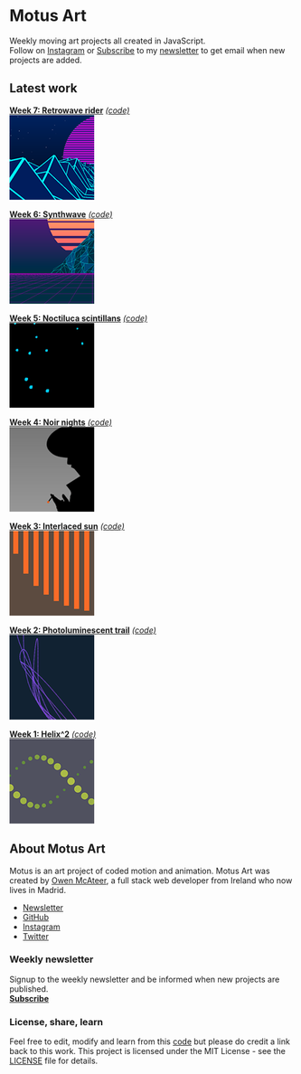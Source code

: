 # Motus Art

Weekly moving art projects all created in JavaScript.  
Follow on [Instagram](https://www.instagram.com/owenmcateer/) or [Subscribe](http://eepurl.com/dmntwP) to my [newsletter](http://eepurl.com/dmntwP) to get email when new projects are added.

## Latest work

[**Week 7: Retrowave rider**][week07] [*(code)*][week07code]  
[![Week 07](./assets/img/preview/week_07.png)][week07]

[**Week 6: Synthwave**][week06] [*(code)*][week06code]  
[![Week 06](./assets/img/preview/week_06.png)][week06]

[**Week 5: Noctiluca scintillans**][week05] [*(code)*][week05code]  
[![Week 05](./assets/img/preview/week_05.png)][week05]

[**Week 4: Noir nights**][week04] [*(code)*][week04code]  
[![Week 04](./assets/img/preview/week_04.png)][week04]

[**Week 3: Interlaced sun**][week03] [*(code)*][week03code]  
[![Week 03](./assets/img/preview/week_03.png)][week03]

[**Week 2: Photoluminescent trail**][week02] [*(code)*][week02code]  
[![Week 02](./assets/img/preview/week_02.png)][week02]

[**Week 1: Helix^2**][week01] [*(code)*][week01code]  
[![Week 01](./assets/img/preview/week_01.png)][week01]

## About Motus Art

Motus is an art project of coded motion and animation. Motus Art was created by [Owen McAteer](https://owenmcateer.com/), a full stack web developer from Ireland who now lives in Madrid.
* [Newsletter](http://eepurl.com/dmntwP)
* [GitHub](https://github.com/owenmcateer)
* [Instagram](https://www.instagram.com/owenmcateer/)
* [Twitter](https://twitter.com/omcateer)

### Weekly newsletter

Signup to the weekly newsletter and be informed when new projects are published.  
[**Subscribe**](http://eepurl.com/dmntwP)

### License, share, learn

Feel free to edit, modify and learn from this [code](https://github.com/owenmcateer/Motus-Art) but please do credit a link back to this work. 
This project is licensed under the MIT License - see the [LICENSE](LICENSE) file for details.

[week01]: https://owenmcateer.github.io/Motus-Art/projects/week_01.html
[week01code]: https://github.com/owenmcateer/Motus-Art/blob/master/src/week_01/main.js
[week02]: https://owenmcateer.github.io/Motus-Art/projects/week_02.html
[week02code]: https://github.com/owenmcateer/Motus-Art/blob/master/src/week_02/main.js
[week03]: https://owenmcateer.github.io/Motus-Art/projects/week_03.html
[week03code]: https://github.com/owenmcateer/Motus-Art/blob/master/src/week_03/main.js
[week04]: https://owenmcateer.github.io/Motus-Art/projects/week_04.html
[week04code]: https://github.com/owenmcateer/Motus-Art/blob/master/src/week_04/main.js
[week05]: https://owenmcateer.github.io/Motus-Art/projects/week_05.html
[week05code]: https://github.com/owenmcateer/Motus-Art/blob/master/src/week_05/main.js
[week06]: https://owenmcateer.github.io/Motus-Art/projects/week_06.html
[week06code]: https://github.com/owenmcateer/Motus-Art/blob/master/src/week_06/main.js
[week07]: https://owenmcateer.github.io/Motus-Art/projects/week_07.html
[week07code]: https://github.com/owenmcateer/Motus-Art/blob/master/src/week_07/main.js
